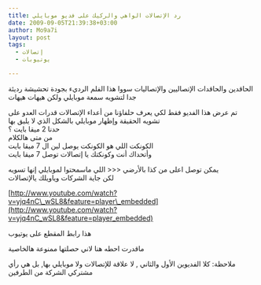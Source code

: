 ```yaml
---
title: رد الإتصالات الواهي والركيك على فديو موبايلي
date: 2009-09-05T21:39:38+03:00
author: Mo9a7i
layout: post
tags:
  - إتصالات
  - يوتيوبات

---
```

الحاقدين والحاقدات الإتصاليين والإتصاليات سووا هذا الفلم الرديء بجودة تحشيشة رديئة جدا لتشويه سمعة موبايلي ولكن هيهات هيهات

تم عرض هذا الفديو فقط لكي يعرف حلفاؤنا من أعداء الإتصالات قدرات العدو على تشويه الحقيقة وإظهار موبايلي بالشكل الذي لا يليق بها  
حدنا 2 ميقا بايت ؟  
من متى هالكلام  
الكونكت اللي هو الكونكت يوصل لين ال 7 ميقا بايت  
وأتحداك أنت وكونكتك يا إتصالات توصل 7 ميقا بايت

يمكن توصل اعلى من كذا بالأرضي <<< اللي ماسمحتوا لموبايلي إنها تسويه  
لكن جاية الشركات وياويلك يالإتصالات  

[http://www.youtube.com/watch?v=yjq4nC\_wSL8&feature=player\_embedded](http://www.youtube.com/watch?v=yjq4nC_wSL8&feature=player_embedded)

هذا رابط المقطع على يوتيوب

ماقدرت احطه هنا لاني حصلتها ممنوعة هالخاصية

ملاحظة: كلا الفديوين الأول والثاني , لا علاقة للإتصالات ولا موبايلي بها, بل هي رأي مشتركي الشركة من الطرفين
